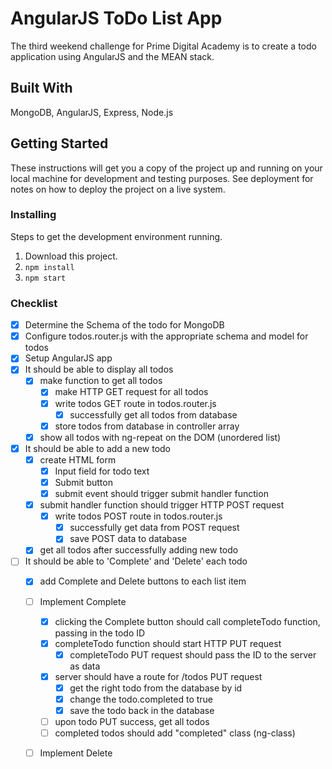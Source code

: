 # AngularJS ToDo List App

The third weekend challenge for Prime Digital Academy is to create a todo application using AngularJS and the MEAN stack.

## Built With

MongoDB, AngularJS, Express, Node.js

## Getting Started

These instructions will get you a copy of the project up and running on your local machine for development and testing purposes. See deployment for notes on how to deploy the project on a live system.

### Installing

Steps to get the development environment running.

1. Download this project.
2. `npm install`
3. `npm start`

### Checklist

- [x] Determine the Schema of the todo for MongoDB
- [x] Configure todos.router.js with the appropriate schema and model for todos
- [x] Setup AngularJS app
- [x] It should be able to display all todos
  - [x] make function to get all todos
    - [x] make HTTP GET request for all todos
    - [x] write todos GET route in todos.router.js
      - [x] successfully get all todos from database
    - [x] store todos from database in controller array
  - [x] show all todos with ng-repeat on the DOM (unordered list)
- [x] It should be able to add a new todo
  - [x] create HTML form
    - [x] Input field for todo text
    - [x] Submit button
    - [x] submit event should trigger submit handler function
  - [x] submit handler function should trigger HTTP POST request
    - [x] write todos POST route in todos.router.js
      - [x] successfully get data from POST request
      - [x] save POST data to database
  - [x] get all todos after successfully adding new todo
- [ ] It should be able to 'Complete' and 'Delete' each todo
  - [x] add Complete and Delete buttons to each list item
  - [ ] Implement Complete
    - [x] clicking the Complete button should call completeTodo function, passing in the todo ID
    - [x] completeTodo function should start HTTP PUT request
      - [x] completeTodo PUT request should pass the ID to the server as data
    - [x] server should have a route for /todos PUT request
      - [x] get the right todo from the database by id
      - [x] change the todo.completed to true
      - [x] save the todo back in the database
    - [ ] upon todo PUT success, get all todos
    - [ ] completed todos should add "completed" class (ng-class)
  - [ ] Implement Delete
      
